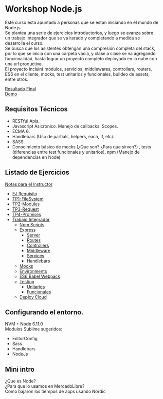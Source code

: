 # Workshop Node.js
Este curso esta apuntado a personas que se estan iniciando en el mundo de Node.js    
Se plantea una serie de ejercicios introductorios, y luego se avanza sobre un trabajo integrador que se va iterado y completando a medida se desarrolla el curso.  
Se busca que los asistentes obtengan una compresión completa del stack, por lo que se inicia con una carpeta vacía, y clase a clase se va agregando funcionalidad, hasta lograr un proyecto completo deployado en la nube con una url productiva.  
El proyecto incluirá módulos, servicios, middlewares, controllers, routers, ES6 en el cliente, mocks, test unitarios y funcionales, buildeo de assets, entre otros.  

[Resultado Final](https://github.com/fallemand/workshop-nodejs/tree/master/tp/resolution/final)  
[Demo](https://workshop-node.herokuapp.com/)

## Requisitos Técnicos
- RESTful Apis.  
- Javascript Asicronico. Manejo de callbacks. Scopes.  
- ECMA 6.  
- Handlebars (Uso de partials, helpers, each, if, etc).  
- SASS.  
- Conocimiento básico de mocks (¿Que son? ¿Para que sirven?) , tests (diferencias entre test funcionales y unitarios), npm (Manejo de dependencias en Node)

## Listado de Ejercicios
[Notas para el Instructor](https://docs.google.com/a/mercadolibre.com/document/d/1J7d2IMq4y3iUmN40U_P_lBVnjfcVfQXF7tmeSfROuWc/edit?usp=sharing)  

- [EJ Requisito](https://github.com/fallemand/workshop-nodejs/tree/master/ej0-requirement)
- [TP1-FileSystem](https://github.com/fallemand/workshop-nodejs/tree/master/ej1-filesystem)
- [TP2-Modules](https://github.com/fallemand/workshop-nodejs/tree/master/ej2-modules)
- [TP3-Request](https://github.com/fallemand/workshop-nodejs/tree/master/ej3-request)
- [TP4-Promises](https://github.com/fallemand/workshop-nodejs/tree/master/ej4-promises)
- [Trabajo Integrador](https://github.com/fallemand/workshop-nodejs/tree/master/tp)
  * [Npm Scripts](https://github.com/fallemand/workshop-nodejs/tree/master/tp#parte-1--npm-scripts) 
  * [Express](https://github.com/fallemand/workshop-nodejs/tree/master/tp#parte-2--express) 
    - [Server](https://github.com/fallemand/workshop-nodejs/tree/master/tp#a-configurar-server)
    - [Routes](https://github.com/fallemand/workshop-nodejs/tree/master/tp#b-router)
    - [Controllers](https://github.com/fallemand/workshop-nodejs/tree/master/tp#c-controllers)
    - [Middleware](https://github.com/fallemand/workshop-nodejs/tree/master/tp#d-middleware)
    - [Services](https://github.com/fallemand/workshop-nodejs/tree/master/tp#e-services)
    - [Handlebars](https://github.com/fallemand/workshop-nodejs/tree/master/tp#f-handlebars)
  * [Mocks](https://github.com/fallemand/workshop-nodejs/tree/master/tp#parte-3--mocks-nock) 
  * [Environments](https://github.com/fallemand/workshop-nodejs/tree/master/tp#parte-4--environments) 
  * [ES6 Babel Webpack](https://github.com/fallemand/workshop-nodejs/tree/master/tp#parte-6--es6---babel---webpack) 
  * [Testing](https://github.com/fallemand/workshop-nodejs/tree/master/tp#parte-7--testing) 
    - [Unitarios](https://github.com/fallemand/workshop-nodejs/blob/master/tp/README.md#a-tests-unitarios-mocha)
    - [Funcionales](https://github.com/fallemand/workshop-nodejs/blob/master/tp/README.md#b-tests-funcionales-nightwatchjs)
  * [Deploy Cloud](https://github.com/fallemand/workshop-nodejs/tree/master/tp#parte-7--cloud-deploy-heroku) 
  
## Configurando el entorno.
NVM + Node 6.11.0  
Modulos Sublime sugeridos:   
- EditorConfig   
- Sass   
- Handlebars   
- NodeJs   

## Mini intro
¿Que es Node?   
¿Para que lo usamos en MercadoLibre?   
Como bajaron los tiempos de apps usando Nordic   

